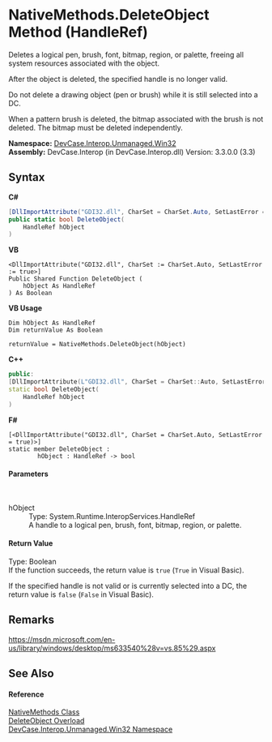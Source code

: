 # NativeMethods.DeleteObject Method (HandleRef)
 

Deletes a logical pen, brush, font, bitmap, region, or palette, freeing all system resources associated with the object. 

 After the object is deleted, the specified handle is no longer valid. 

 Do not delete a drawing object (pen or brush) while it is still selected into a DC. 

 When a pattern brush is deleted, the bitmap associated with the brush is not deleted. The bitmap must be deleted independently.

**Namespace:**&nbsp;<a href="N_DevCase_Interop_Unmanaged_Win32">DevCase.Interop.Unmanaged.Win32</a><br />**Assembly:**&nbsp;DevCase.Interop (in DevCase.Interop.dll) Version: 3.3.0.0 (3.3)

## Syntax

**C#**<br />
``` C#
[DllImportAttribute("GDI32.dll", CharSet = CharSet.Auto, SetLastError = true)]
public static bool DeleteObject(
	HandleRef hObject
)
```

**VB**<br />
``` VB
<DllImportAttribute("GDI32.dll", CharSet := CharSet.Auto, SetLastError := true>]
Public Shared Function DeleteObject ( 
	hObject As HandleRef
) As Boolean
```

**VB Usage**<br />
``` VB Usage
Dim hObject As HandleRef
Dim returnValue As Boolean

returnValue = NativeMethods.DeleteObject(hObject)
```

**C++**<br />
``` C++
public:
[DllImportAttribute(L"GDI32.dll", CharSet = CharSet::Auto, SetLastError = true)]
static bool DeleteObject(
	HandleRef hObject
)
```

**F#**<br />
``` F#
[<DllImportAttribute("GDI32.dll", CharSet = CharSet.Auto, SetLastError = true)>]
static member DeleteObject : 
        hObject : HandleRef -> bool 

```


#### Parameters
&nbsp;<dl><dt>hObject</dt><dd>Type: System.Runtime.InteropServices.HandleRef<br />A handle to a logical pen, brush, font, bitmap, region, or palette.</dd></dl>

#### Return Value
Type: Boolean<br />If the function succeeds, the return value is `true` (`True` in Visual Basic). 

 If the specified handle is not valid or is currently selected into a DC, the return value is `false` (`False` in Visual Basic).

## Remarks
<a href="https://msdn.microsoft.com/en-us/library/windows/desktop/ms633540%28v=vs.85%29.aspx" target="_blank">https://msdn.microsoft.com/en-us/library/windows/desktop/ms633540%28v=vs.85%29.aspx</a>

## See Also


#### Reference
<a href="T_DevCase_Interop_Unmanaged_Win32_NativeMethods">NativeMethods Class</a><br /><a href="Overload_DevCase_Interop_Unmanaged_Win32_NativeMethods_DeleteObject">DeleteObject Overload</a><br /><a href="N_DevCase_Interop_Unmanaged_Win32">DevCase.Interop.Unmanaged.Win32 Namespace</a><br />